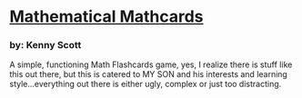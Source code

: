 # [Mathematical Mathcards](http://designninjanet.github.io/mathematical-mathcards)

### by: Kenny Scott

A simple, functioning Math Flashcards game, yes, I realize there is stuff like this out there, but this is catered to MY SON and his interests and learning style...everything out there is either ugly, complex or just too distracting.
